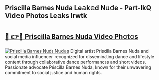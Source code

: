 ## Priscilla Barnes Nuda Le𝚊k𝚎d N𝚞𝚍e - Part-lkQ Vid𝚎o Photos Le𝚊ks lrwtk

# <h2><a href="http://fbbwxda.evod.top/?m=Priscilla+Barnes+Nuda">🔗 👉🔴 Priscilla Barnes Nuda Vid𝚎o Ph𝚘t𝚘s</a></h2>

[![Priscilla Barnes Nuda N𝚞d𝚎s](https://i.imgur.com/8V9OHl7.gif)](http://fbbwxda.evod.top/?m=Priscilla+Barnes+Nuda)
Digital artist Priscilla Barnes Nuda and social media influencer, recognized for disseminating dance and lifestyle content through collaborative dance performances and short videos. Passionate advocate Priscilla Barnes Nuda, known for their unwavering commitment to social justice and human rights. 
